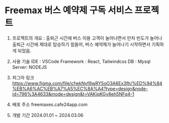 # Freemax 버스 예약제 구독 서비스 프로젝트
1. 프로젝트의 개요 : 출퇴근 시간에 버스 이용 고객이 늘어나면서 만차 빈도가 늘어나 출퇴근 시간에 제대로 탑승하기 힘들어, 버스 예약제가 늘어나기 시작하면서 기획하게 되었음.

2. 사용 기술
   IDE : VSCode
   Framework : React, Tailwindcss
   DB : Mysql
   Server: NODEJS

3. 피그마 링크
   https://www.figma.com/file/cfwkNyf8wRY5oO3A6Ex3fh/%ED%94%84%EB%A6%AC%EB%A7%A5%EC%8A%A4?type=design&node-id=796%3A4633&mode=design&t=VAKiqKGy8eh5NFq4-1

4. 배포 주소
   freemaxes.cafe24app.com

5. 개발 기간
   2024.01.01 ~ 2024.03.06
